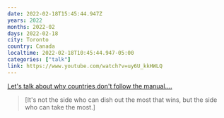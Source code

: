```yaml
---
date: 2022-02-18T15:45:44.947Z
years: 2022
months: 2022-02
days: 2022-02-18
city: Toronto
country: Canada
localtime: 2022-02-18T10:45:44.947-05:00
categories: ["talk"]
link: https://www.youtube.com/watch?v=uy6U_kkHWLQ
---
```

[Let's talk about why countries don't follow the manual....](https://www.youtube.com/watch?v=uy6U_kkHWLQ)

> [It's not the side who can dish out the most that wins, but the side who can take the most.]
